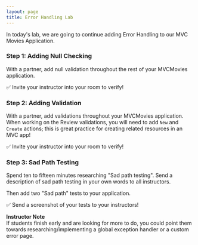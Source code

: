 ```yaml
---
layout: page
title: Error Handling Lab
---
```


In today's lab, we are going to continue adding Error Handling to our MVC Movies Application.

### Step 1: Adding Null Checking

With a partner, add null validation throughout the rest of your MVCMovies application.

✅ Invite your instructor into your room to verify!

### Step 2: Adding Validation

With a partner, add validations throughout your MVCMovies application.  When working on the Review validations, you will need to add `New` and `Create` actions; this is great practice for creating related resources in an MVC app!

✅ Invite your instructor into your room to verify!

### Step 3: Sad Path Testing

Spend ten to fifteen minutes researching "Sad path testing". Send a description of sad path testing in your own words to all instructors.

Then add two "Sad path" tests to your application.

✅ Send a screenshot of your tests to your instructors!


<aside class="instructor-notes" markdown="1">
    <p><strong>Instructor Note</strong><br>
    If students finish early and are looking for more to do, you could point them towards researching/implementing a global exception handler or a custom error page.</p>
</aside>
